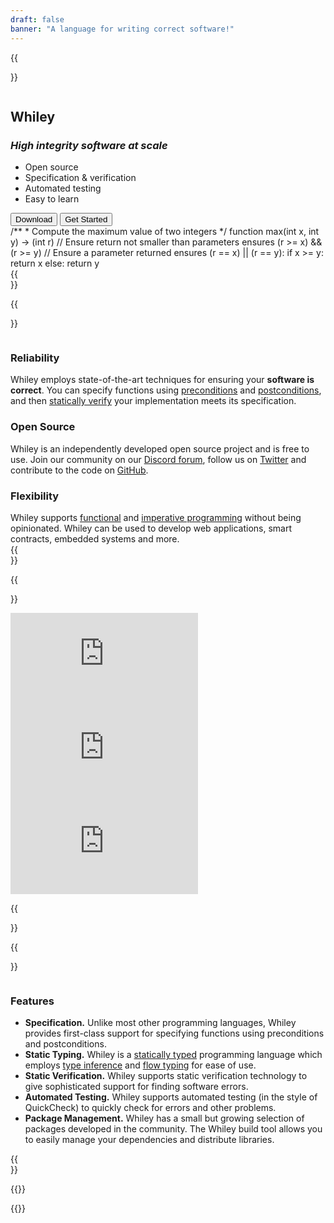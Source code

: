 ```yaml
---
draft: false
banner: "A language for writing correct software!"
---
```

{{<section class="banner">}}
<div class="column">
<h1>Whiley</h1>

<i><h3>High integrity software at scale</h3></i>
<ul class="ticklist">
<li>Open source</li>
<li>Specification & verification</li>
<li>Automated testing</li>
<li>Easy to learn</li>
</ul>
<button class="bigbutton">Download</button>
<button class="bigbutton">Get Started</button>
</div>
<div class="column">
<div id="editor" class="ace-whiley">/**
 * Compute the maximum value of two integers
 */
function max(int x, int y) -> (int r)
// Ensure return not smaller than parameters
ensures (r >= x) && (r >= y)
// Ensure a parameter returned
ensures (r == x) || (r == y): 
   if x >= y:
      return x
   else:
      return y
</div>
</div>
{{</section>}}

{{<section>}}
<div class="column">
<h3>Reliability</h3>
Whiley employs state-of-the-art techniques for ensuring your
<b>software is correct</b>.  You can specify functions using <a
href="https://en.wikipedia.org/wiki/Precondition">preconditions</a>
and <a
href="https://en.wikipedia.org/wiki/Postcondition">postconditions</a>,
and then <a
href="https://en.wikipedia.org/wiki/Formal_verification">statically
verify</a> your implementation meets its specification.

</div>
<div class="column">
<h3>Open Source</h3>
Whiley is an independently developed open source project and is free
to use.  Join our community on our <a
href="https://discord.com/channels/825109901352632331/825109901352632334">Discord
forum</a>, follow us on <a
href="https://twitter.com/WhileyLang">Twitter</a> and contribute to
the code on <a href="http://github.com/Whiley">GitHub</a>.</div>

<div class="column">
<h3>Flexibility</h3>
Whiley supports <a
href="https://en.wikipedia.org/wiki/Functional_programming">functional</a>
and <a
href="https://en.wikipedia.org/wiki/Imperative_programming">imperative
programming</a> without being opinionated.  Whiley can be used to
develop web applications, smart contracts, embedded systems and more.
</div>
{{</section>}}

{{<section class="alternate">}}

<div class="column">
<iframe src="https://www.youtube.com/embed/MLcNhc27Ghw" title="YouTube video player" frameborder="0" allow="accelerometer; autoplay; clipboard-write; encrypted-media; gyroscope; picture-in-picture" allowfullscreen></iframe>
</div>

<div class="column">
<iframe src="https://www.youtube.com/embed/yYGEcyCHiZk" title="YouTube video player" frameborder="0" allow="accelerometer; autoplay; clipboard-write; encrypted-media; gyroscope; picture-in-picture" allowfullscreen></iframe>
</div>

<div class="column">
<iframe src="https://www.youtube.com/embed/1KfZH_jjrG4" title="YouTube video player" frameborder="0" allow="accelerometer; autoplay; clipboard-write; encrypted-media; gyroscope; picture-in-picture" allowfullscreen></iframe>
</div>

{{</section>}}

{{<section>}}
<div class="column">
<h3>Features</h3>
<ul class="ticklist">

<li><b>Specification.</b> Unlike most other programming languages, Whiley provides first-class support for specifying functions using preconditions and postconditions. </li>

<li><b>Static Typing.</b> Whiley is a <a href="https://en.wikipedia.org/wiki/Type_system#Static_type_checking">statically typed</a> programming language which employs <a href="https://www.google.com/search?channel=fs&client=ubuntu&q=type+inference">type inference</a> and <a href="https://en.wikipedia.org/wiki/Flow-sensitive_typing">flow typing</a> for ease of use.</li>

<li><b>Static Verification.</b> Whiley supports static verification technology to give sophisticated support for finding software errors.</li>

<li><b>Automated Testing.</b> Whiley supports automated testing (in the style of QuickCheck) to quickly check for errors and other problems. </li>

<li><b>Package Management.</b> Whiley has a small but growing selection of packages developed in the community.  The Whiley build tool allows you to easily manage your dependencies and distribute libraries.</li>
</ul>
{{</section>}}

{{<rawhtml>}}
<script>
 var d = document.getElementById("editor");
 var editor = ace.edit(d);
 editor.setTheme("ace/theme/whiley");
 editor.session.setMode("ace/mode/whiley");      
</script>
{{</rawhtml>}}